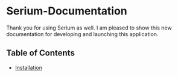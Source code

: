 # Serium-Documentation

Thank you for using Serium as well. I am pleased to show this new documentation for developing and launching this application.

## Table of Contents

- [Installation](installation.md)
